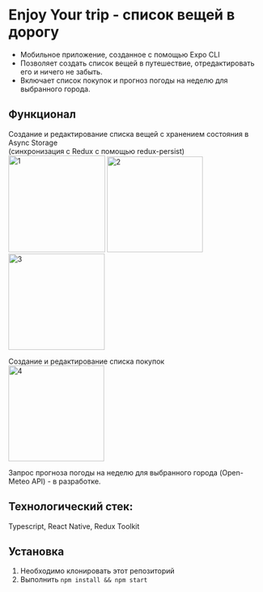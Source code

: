 <!-- # Enjoy Your trip

## Web-application includes:
<ul>
<li>Registration/login/password recovery using tokens (React Router v5) <br>
<li>Burger constructor, dragging fillings (drag&drop library) <br>
<li>Sending an order to the server (available only to authorized users) <br>
<li>Viewing the current order feed (WebSocket) 
</ul>

 ## Technology stack: 
 React, Redux, Typescript  <br>
UI components are taken from the library
React Developer Burger UI Components
 `@ya.praktikum/react-developer-burger-ui-components`
 
## Installation
1. Clone this repo
2. Run `npm install && npm start` 
<br><br> -->
# Enjoy Your trip - список вещей в дорогу
<ul>
<li>Мобильное приложение, созданное с помощью Expo CLI<br>
<li>Позволяет создать список вещей в путешествие, отредактировать его и ничего не забыть. <br>
<li>Включает список покупок и прогноз погоды на неделю для выбранного города.<br>
</ul>

## Функционал

Создание и редактирование списка вещей с хранением состояния в Async Storage <br>(синхронизация с Redux с помощью redux-persist)
<br>
<img width="191" alt="1" src="https://user-images.githubusercontent.com/96661925/189345864-9d1cc1df-f270-44d3-abe7-e9cba884e5e4.png">
<img width="189" alt="2" src="https://user-images.githubusercontent.com/96661925/189345857-edd82f09-88f0-4f13-84a0-ecf9e1af7a51.png">
<img width="190" alt="3" src="https://user-images.githubusercontent.com/96661925/189345925-e64793cf-f01d-44f8-98be-f0c084f2aa01.png">



Создание и редактирование списка покупок<br>
 <img width="189" alt="4" src="https://user-images.githubusercontent.com/96661925/189345768-b13fb8f8-2423-4101-948d-ae8b96fd3efc.png">

Запрос прогноза погоды на неделю для выбранного города (Open-Meteo API) - в разработке.
<br>
 

## Технологический стек: 
Typescript, React Native, Redux Toolkit
 
 ## Установка
1. Необходимо клонировать этот репозиторий
2. Выполнить `npm install && npm start`
